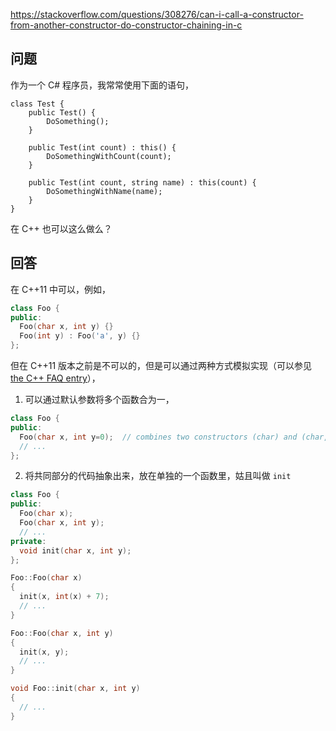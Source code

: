 <https://stackoverflow.com/questions/308276/can-i-call-a-constructor-from-another-constructor-do-constructor-chaining-in-c>

## 问题

作为一个 C# 程序员，我常常使用下面的语句，

```c-sharp
class Test {
    public Test() {
        DoSomething();
    }

    public Test(int count) : this() {
        DoSomethingWithCount(count);
    }

    public Test(int count, string name) : this(count) {
        DoSomethingWithName(name);
    }
}
```

在 C++ 也可以这么做么？

## 回答

在 C++11 中可以，例如，

```c++
class Foo {
public: 
  Foo(char x, int y) {}
  Foo(int y) : Foo('a', y) {}
};
```

但在 C++11 版本之前是不可以的，但是可以通过两种方式模拟实现（可以参见 [the C++ FAQ entry](https://isocpp.org/wiki/faq/ctors#init-methods)），

1. 可以通过默认参数将多个函数合为一，

```c++
class Foo {
public:
  Foo(char x, int y=0);  // combines two constructors (char) and (char, int)
  // ...
};
```

2. 将共同部分的代码抽象出来，放在单独的一个函数里，姑且叫做 `init`

```c++
class Foo {
public:
  Foo(char x);
  Foo(char x, int y);
  // ...
private:
  void init(char x, int y);
};

Foo::Foo(char x)
{
  init(x, int(x) + 7);
  // ...
}

Foo::Foo(char x, int y)
{
  init(x, y);
  // ...
}

void Foo::init(char x, int y)
{
  // ...
}
```
